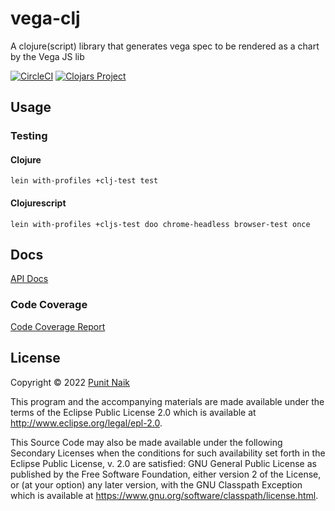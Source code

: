 # vega-clj

A clojure(script) library that generates vega spec to be rendered as a chart by the Vega JS lib

[![CircleCI](https://circleci.com/gh/punit-naik/vega-clj/tree/master.svg?style=svg)](https://circleci.com/gh/punit-naik/vega-clj/tree/master)
[![Clojars Project](https://img.shields.io/clojars/v/org.clojars.punit-naik/vega-clj.svg)](https://clojars.org/org.clojars.punit-naik/vega-clj)

## Usage

### Testing

#### Clojure

```
lein with-profiles +clj-test test
```

#### Clojurescript

```
lein with-profiles +cljs-test doo chrome-headless browser-test once
```

## Docs

[API Docs](https://punit-naik.github.io/vega-clj)

### Code Coverage

[Code Coverage Report](https://punit-naik.github.io/vega-clj/coverage)

## License

Copyright © 2022 [Punit Naik](https://github.com/punit-naik)

This program and the accompanying materials are made available under the
terms of the Eclipse Public License 2.0 which is available at
http://www.eclipse.org/legal/epl-2.0.

This Source Code may also be made available under the following Secondary
Licenses when the conditions for such availability set forth in the Eclipse
Public License, v. 2.0 are satisfied: GNU General Public License as published by
the Free Software Foundation, either version 2 of the License, or (at your
option) any later version, with the GNU Classpath Exception which is available
at https://www.gnu.org/software/classpath/license.html.
